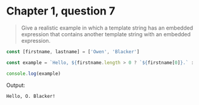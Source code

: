 # Chapter 1, question 7

> Give a realistic example in which a template string has an embedded expression that contains another template string with an embedded expression.

```javascript
const [firstname, lastname] = ['Owen', 'Blacker']

const example = `Hello, ${firstname.length > 0 ? `${firstname[0]}.` : ''} ${lastname}!`

console.log(example)
```

Output:

```text
Hello, O. Blacker!
```